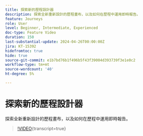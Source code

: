 ```yaml
---
title: 探索新的歷程設計器
description: 探索全新重新設計的歷程畫布，以及如何在歷程中運用即時報告。
feature: Journeys
role: User
level: Beginner, Intermediate, Experienced
doc-type: Feature Video
duration: 150
last-substantial-update: 2024-04-26T00:00:00Z
jira: KT-15392
hidefromtoc: true
hide: true
source-git-commit: e1b7bd76b1f496b5f43f39004d393739f3e1e0c2
workflow-type: tm+mt
source-wordcount: '40'
ht-degree: 5%

---
```



# 探索新的歷程設計器

探索全新重新設計的歷程畫布，以及如何在歷程中運用即時報告。

>[!VIDEO](https://video.tv.adobe.com/v/3428767/?learn=on){transcript=true}
